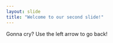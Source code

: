 ```yaml
---
layout: slide
title: "Welcome to our second slide!"
---
```

Gonna cry?
Use the left arrow to go back!

